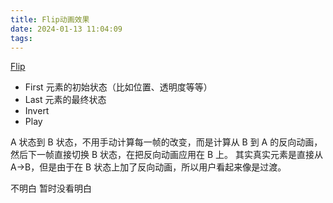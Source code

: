 ```yaml
---
title: Flip动画效果
date: 2024-01-13 11:04:09
tags:
---
```

[Flip](https://juejin.cn/post/7016912165789515783)

+ First  元素的初始状态（比如位置、透明度等等）
+ Last   元素的最终状态
+ Invert
+ Play

A 状态到 B 状态，不用手动计算每一帧的改变，而是计算从 B 到 A 的反向动画，然后下一帧直接切换 B 状态，在把反向动画应用在 B 上。
其实真实元素是直接从 A->B，但是由于在 B 状态上加了反向动画，所以用户看起来像是过渡。

不明白 暂时没看明白